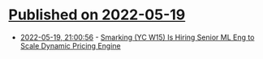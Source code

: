 # [Published on 2022-05-19](index.md)

* [2022-05-19, 21:00:56](https://news.ycombinator.com/item?id=31440112) - [Smarking (YC W15) Is Hiring Senior ML Eng to Scale Dynamic Pricing Engine](https://jobs.lever.co/smarking/01b7a4c5-28ce-4a4c-9c88-d4cad6c01c76)
